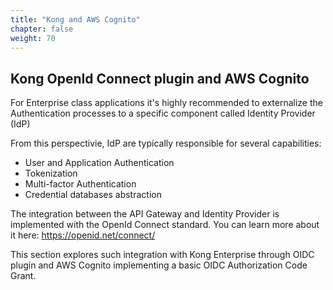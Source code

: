 ```yaml
---
title: "Kong and AWS Cognito"
chapter: false
weight: 70
---
```


## Kong OpenId Connect plugin and AWS Cognito

For Enterprise class applications it's highly recommended to externalize the Authentication processes to a specific component called Identity Provider (IdP)

From this perspectivie, IdP are typically responsible for several capabilities:

* User and Application Authentication
* Tokenization
* Multi-factor Authentication
* Credential databases abstraction


The integration between the API Gateway and Identity Provider is implemented with the OpenId Connect standard. You can learn more about it here: https://openid.net/connect/

This section explores such integration with Kong Enterprise through OIDC plugin and AWS Cognito implementing a basic OIDC Authorization Code Grant.